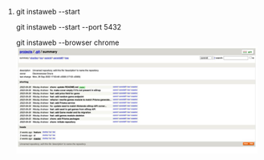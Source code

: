 1. git instaweb --start

    git instaweb --start --port 5432 

    git instaweb --browser chrome
![](img.png)